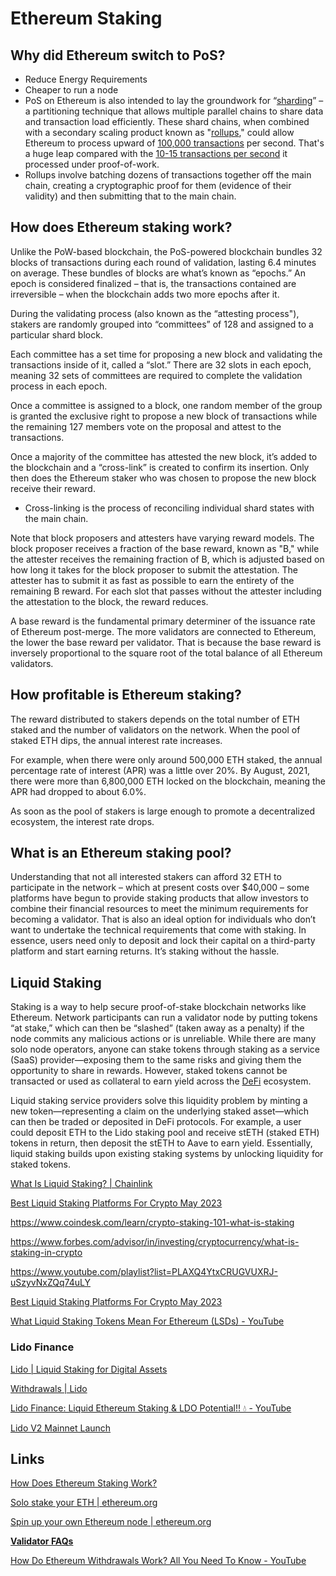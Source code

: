 # Ethereum  Staking

## Why did Ethereum switch to PoS?

- Reduce Energy Requirements
- Cheaper to run a node
- PoS on Ethereum is also intended to lay the groundwork for “[sharding](https://www.coindesk.com/learn/2020/12/02/what-is-sharding/)” – a partitioning technique that allows multiple parallel chains to share data and transaction load efficiently. These shard chains, when combined with a secondary scaling product known as "[rollups](https://www.coindesk.com/learn/what-are-rollups-zk-rollups-and-optimistic-rollups-explained/)," could allow Ethereum to process upward of [100,000 transactions](https://ethereum.org/en/eth2/shard-chains/) per second. That's a huge leap compared with the [10-15 transactions per second](https://ycharts.com/indicators/ethereum_transactions_per_day) it processed under proof-of-work.
- Rollups involve batching dozens of transactions together off the main chain, creating a cryptographic proof for them (evidence of their validity) and then submitting that to the main chain.

## How does Ethereum staking work?

Unlike the PoW-based blockchain, the PoS-powered blockchain bundles 32 blocks of transactions during each round of validation, lasting 6.4 minutes on average. These bundles of blocks are what’s known as “epochs.” An epoch is considered finalized – that is, the transactions contained are irreversible – when the blockchain adds two more epochs after it.

During the validating process (also known as the “attesting process"), stakers are randomly grouped into “committees” of 128 and assigned to a particular shard block.

Each committee has a set time for proposing a new block and validating the transactions inside of it, called a “slot.” There are 32 slots in each epoch, meaning 32 sets of committees are required to complete the validation process in each epoch.

Once a committee is assigned to a block, one random member of the group is granted the exclusive right to propose a new block of transactions while the remaining 127 members vote on the proposal and attest to the transactions.

Once a majority of the committee has attested the new block, it’s added to the blockchain and a “cross-link” is created to confirm its insertion. Only then does the Ethereum staker who was chosen to propose the new block receive their reward.

- Cross-linking is the process of reconciling individual shard states with the main chain.

Note that block proposers and attesters have varying reward models. The block proposer receives a fraction of the base reward, known as "B," while the attester receives the remaining fraction of B, which is adjusted based on how long it takes for the block proposer to submit the attestation. The attester has to submit it as fast as possible to earn the entirety of the remaining B reward. For each slot that passes without the attester including the attestation to the block, the reward reduces.

A base reward is the fundamental primary determiner of the issuance rate of Ethereum post-merge. The more validators are connected to Ethereum, the lower the base reward per validator. That is because the base reward is inversely proportional to the square root of the total balance of all Ethereum validators.

## How profitable is Ethereum staking?

The reward distributed to stakers depends on the total number of ETH staked and the number of validators on the network. When the pool of staked ETH dips, the annual interest rate increases.

For example, when there were only around 500,000 ETH staked, the annual percentage rate of interest (APR) was a little over 20%. By August, 2021, there were more than 6,800,000 ETH locked on the blockchain, meaning the APR had dropped to about 6.0%.

As soon as the pool of stakers is large enough to promote a decentralized ecosystem, the interest rate drops.

## What is an Ethereum staking pool?

Understanding that not all interested stakers can afford 32 ETH to participate in the network – which at present costs over $40,000 – some platforms have begun to provide staking products that allow investors to combine their financial resources to meet the minimum requirements for becoming a validator. That is also an ideal option for individuals who don’t want to undertake the technical requirements that come with staking. In essence, users need only to deposit and lock their capital on a third-party platform and start earning returns. It’s staking without the hassle.

## Liquid Staking

Staking is a way to help secure proof-of-stake blockchain networks like Ethereum. Network participants can run a validator node by putting tokens “at stake,” which can then be “slashed” (taken away as a penalty) if the node commits any malicious actions or is unreliable. While there are many solo node operators, anyone can stake tokens through staking as a service (SaaS) provider—exposing them to the same risks and giving them the opportunity to share in rewards. However, staked tokens cannot be transacted or used as collateral to earn yield across the [DeFi](https://chain.link/education/defi) ecosystem.

Liquid staking service providers solve this liquidity problem by minting a new token—representing a claim on the underlying staked asset—which can then be traded or deposited in DeFi protocols. For example, a user could deposit ETH to the Lido staking pool and receive stETH (staked ETH) tokens in return, then deposit the stETH to Aave to earn yield. Essentially, liquid staking builds upon existing staking systems by unlocking liquidity for staked tokens.

[What Is Liquid Staking? | Chainlink](https://blog.chain.link/liquid-staking/)

[Best Liquid Staking Platforms For Crypto May 2023](https://milkroad.com/staking/liquid)

<https://www.coindesk.com/learn/crypto-staking-101-what-is-staking>

<https://www.forbes.com/advisor/in/investing/cryptocurrency/what-is-staking-in-crypto>

<https://www.youtube.com/playlist?list=PLAXQ4YtxCRUGVUXRJ-uSzyvNxZQq74uLY>

[Best Liquid Staking Platforms For Crypto May 2023](https://milkroad.com/staking/liquid)

[What Liquid Staking Tokens Mean For Ethereum (LSDs) - YouTube](https://www.youtube.com/watch?v=5vl1DT9kxck)

### Lido Finance

[Lido | Liquid Staking for Digital Assets](https://lido.fi/)

[Withdrawals | Lido](https://stake.lido.fi/withdrawals)

[Lido Finance: Liquid Ethereum Staking & LDO Potential!! 💧 - YouTube](https://www.youtube.com/watch?v=VQ_uvak1JPw)

[Lido V2 Mainnet Launch](https://blog.lido.fi/lido-v2-launch/?pk_vid=bf23268f37fe14961687501797ca3ac5)

## Links

[How Does Ethereum Staking Work?](https://www.coindesk.com/learn/how-does-ethereum-staking-work/)

[Solo stake your ETH | ethereum.org](https://ethereum.org/en/staking/solo/)

[Spin up your own Ethereum node | ethereum.org](https://ethereum.org/en/developers/docs/nodes-and-clients/run-a-node/)

**[Validator FAQs](https://launchpad.ethereum.org/en/faq)**

[How Do Ethereum Withdrawals Work? All You Need To Know - YouTube](https://www.youtube.com/watch?v=RwwU3P9n3uo)
